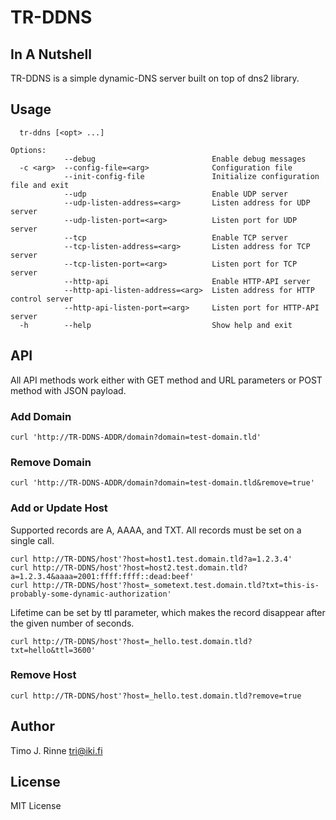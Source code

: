 # TR-DDNS

## In A Nutshell

TR-DDNS is a simple dynamic-DNS server built on top of dns2 library.

## Usage

```
  tr-ddns [<opt> ...]

Options:
            --debug                          Enable debug messages
  -c <arg>  --config-file=<arg>              Configuration file
            --init-config-file               Initialize configuration file and exit
            --udp                            Enable UDP server
            --udp-listen-address=<arg>       Listen address for UDP server
            --udp-listen-port=<arg>          Listen port for UDP server
            --tcp                            Enable TCP server
            --tcp-listen-address=<arg>       Listen address for TCP server
            --tcp-listen-port=<arg>          Listen port for TCP server
            --http-api                       Enable HTTP-API server
            --http-api-listen-address=<arg>  Listen address for HTTP control server
            --http-api-listen-port=<arg>     Listen port for HTTP-API server
  -h        --help                           Show help and exit
```

## API

All API methods work either with GET method and URL parameters or POST method with JSON payload.

### Add Domain

```
curl 'http://TR-DDNS-ADDR/domain?domain=test-domain.tld'
```

### Remove Domain

```
curl 'http://TR-DDNS-ADDR/domain?domain=test-domain.tld&remove=true'
```

### Add or Update Host

Supported records are A, AAAA, and TXT. All records must be set on a single call.

```
curl http://TR-DDNS/host'?host=host1.test.domain.tld?a=1.2.3.4'
curl http://TR-DDNS/host'?host=host2.test.domain.tld?a=1.2.3.4&aaaa=2001:ffff:ffff::dead:beef'
curl http://TR-DDNS/host'?host=_sometext.test.domain.tld?txt=this-is-probably-some-dynamic-authorization'
```

Lifetime can be set by ttl parameter, which makes the record disappear after the given number of seconds.

```
curl http://TR-DDNS/host'?host=_hello.test.domain.tld?txt=hello&ttl=3600'
```

### Remove Host

```
curl http://TR-DDNS/host'?host=_hello.test.domain.tld?remove=true
```

## Author

Timo J. Rinne <tri@iki.fi>


## License

MIT License
